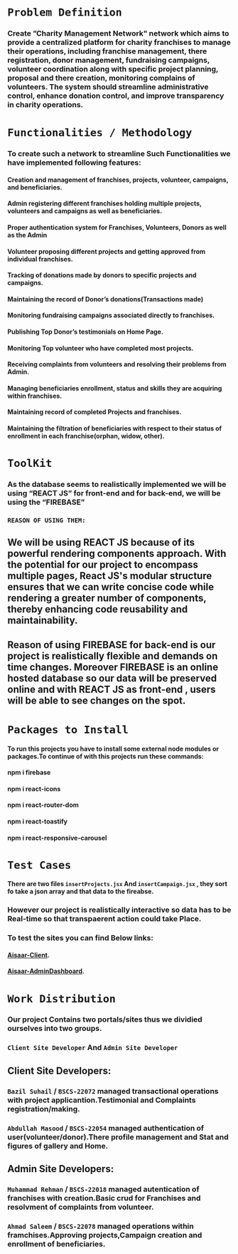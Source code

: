 # `Problem Definition`
### Create ”Charity Management Network" network which aims to provide a centralized platform for charity franchises to manage their operations, including franchise management, there registration, donor management, fundraising campaigns, volunteer coordination along with specific project planning, proposal and there creation, monitoring complains of volunteers. The system should streamline administrative control, enhance donation control, and improve transparency in charity operations. 


# `Functionalities / Methodology`
### To create such a network to streamline Such Functionalities we have implemented following features:

#### Creation and management of franchises, projects, volunteer, campaigns, and beneficiaries.
#### Admin registering different franchises holding multiple projects, volunteers and campaigns as well as beneficiaries. 
#### Proper authentication system for Franchises, Volunteers, Donors as well as the Admin
#### Volunteer proposing different projects and getting approved from individual franchises. 
#### Tracking of donations made by donors to specific projects and campaigns. 
#### Maintaining the record of Donor’s donations(Transactions made)
#### Monitoring fundraising campaigns associated directly to franchises. 
#### Publishing Top Donor’s testimonials on Home Page.
#### Monitoring Top volunteer who have completed most projects.
#### Receiving complaints from volunteers and resolving their problems from Admin.
#### Managing beneficiaries enrollment, status and skills they are acquiring within franchises.
#### Maintaining record of completed Projects and franchises.  
#### Maintaining the filtration of beneficiaries with respect to their status of enrollment in each franchise(orphan, widow, other). 

# `ToolKit`
### As the database seems to realistically implemented we will be using “REACT JS” for front-end and for back-end, we will be using the “FIREBASE” 
### `REASON OF USING THEM:`
## We will be using REACT JS because of its powerful rendering components approach. With the potential for our project to encompass multiple pages, React JS's modular structure ensures that we can write concise code while rendering a greater number of components, thereby enhancing code reusability and maintainability.
## Reason of using FIREBASE for back-end is our project is realistically flexible and demands on time changes. Moreover FIREBASE is an online hosted database so our data will be preserved online and with REACT JS as front-end , users will be able to see changes on the spot. 

# `Packages to Install`
#### To run this projects you have to install some external node modules or packages.To continue of with this projects run these commands:
#### npm i firebase
#### npm i react-icons
#### npm i react-router-dom
#### npm i react-toastify 
#### npm i react-responsive-carousel


# `Test Cases`
#### There are two files `insertProjects.jsx` And `insertCampaign.jsx` , they sort fo take a json array and that data to the fireabse.
### However our project is realistically interactive so data has to be Real-time so that transpaerent action could take Place.
### To test the sites you can find Below links:
#### [Aisaar-Client](https://aisaar.netlify.app).
#### [Aisaar-AdminDashboard](https://admin-aisaar.netlify.app).


# `Work Distribution`

### Our project Contains two portals/sites thus we dividied ourselves into two groups.
### `Client Site Developer` And `Admin Site Developer`
## Client Site Developers:
### `Bazil Suhail` / `BSCS-22072` managed transactional operations with project applicantion.Testimonial and Complaints registration/making.
### `Abdullah Masood` / `BSCS-22054` managed authentication of user(volunteer/donor).There profile management and Stat and figures of gallery and Home.


## Admin Site Developers:
### `Muhammad Rehman` / `BSCS-22018` managed autentication of franchises with creation.Basic crud for Franchises and resolvment of complaints from volunteer.
### `Ahmad Saleem` / `BSCS-22078` managed operations within framchises.Approving projects,Campaign creation and enrollment of beneficiaries.